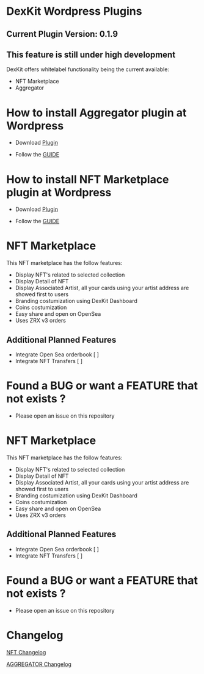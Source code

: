 # DexKit Wordpress Plugins

## Current Plugin Version: 0.1.9 ##

## This feature is still under high development

DexKit offers whitelabel functionality being the current available:

 - NFT Marketplace
 - Aggregator

# How to install Aggregator plugin at Wordpress

- Download [Plugin](dexkit-aggregator.zip)

- Follow the [GUIDE](dexkit-aggregator/docs/INSTALL_AGGREGATOR.md)

# How to install NFT Marketplace plugin at Wordpress

- Download [Plugin](dexkit-nft.zip)

- Follow the [GUIDE](dexkit-nft/docs/INSTALL_MARKETPLACE_NFT.md)

# NFT Marketplace

This NFT marketplace has the follow features:

- Display NFT's related to selected collection
- Display Detail of NFT
- Display Associated Artist, all your cards using your artist address are showed first to users
- Branding costumization using DexKit Dashboard
- Coins costumization
- Easy share and open on OpenSea
- Uses ZRX v3 orders

## Additional Planned Features

- Integrate Open Sea orderbook [ ]
- Integrate NFT Transfers [ ]





# Found a BUG or want a FEATURE that not exists ?

- Please open an issue on this repository


# NFT Marketplace

This NFT marketplace has the follow features:

- Display NFT's related to selected collection
- Display Detail of NFT
- Display Associated Artist, all your cards using your artist address are showed first to users
- Branding costumization using DexKit Dashboard
- Coins costumization
- Easy share and open on OpenSea
- Uses ZRX v3 orders

## Additional Planned Features

- Integrate Open Sea orderbook [ ]
- Integrate NFT Transfers [ ]



# Found a BUG or want a FEATURE that not exists ?

- Please open an issue on this repository



# Changelog

[NFT Changelog](dexkit-nft/docs/NFT_CHANGELOG.md)

[AGGREGATOR Changelog](dexkit-aggregator/docs/AGGREGATOR_CHANGELOG.md)
